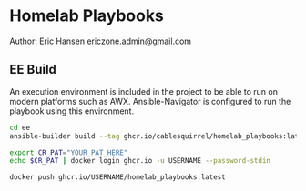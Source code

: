# Homelab Playbooks

Author: Eric Hansen <ericzone.admin@gmail.com>

## EE Build

An execution environment is included in the project to be able to run on modern platforms such as AWX. Ansible-Navigator
is configured to run the playbook using this environment.

```bash
cd ee
ansible-builder build --tag ghcr.io/cablesquirrel/homelab_playbooks:latest --container-runtime docker

export CR_PAT="YOUR_PAT_HERE"
echo $CR_PAT | docker login ghcr.io -u USERNAME --password-stdin

docker push ghcr.io/USERNAME/homelab_playbooks:latest
```
